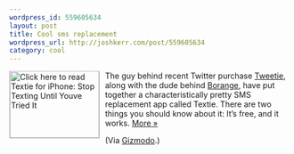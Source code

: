 ```yaml
--- 
wordpress_id: 559605634
layout: post
title: Cool sms replacement
wordpress_url: http://joshkerr.com/post/559605634
category: cool
---
```

<div style="float:left;padding-right:10px"><img style="border-color:#B3B3B3;border-width:0 1px 1px;border-style:none solid solid" height="120" width="160" title="Click here to read Textie for iPhone: Stop Texting Until Youve Tried It" alt="Click here to read Textie for iPhone: Stop Texting Until Youve Tried It" src="http://cache-02.gawkerassets.com/assets/images/4/2010/04/160x120_textie.jpg"/></div>
				The guy behind recent Twitter purchase <a href="http://gizmodo.com/5513918/twitter-buys-tweetie-best-twitter-app-for-the-iphone-goes-free">Tweetie</a>, along with the dude behind <a href="http://itunes.apple.com/us/app/borange-social-availability/id297643026?mt=8">Borange</a>, have put together a characteristically pretty SMS replacement app called Textie. There are two things you should know about it: It&#8217;s free, and it works.				<a href="http://gizmodo.com/5527649/textie-for-iphone-stop-texting-until-youve-tried-it" title="Click here to read more about Textie for iPhone: Stop Texting Until Youve Tried It [IPhone Apps]">More&#160;»</a>

<p>(Via <a href="http://gizmodo.com">Gizmodo</a>.)</p>
